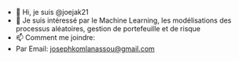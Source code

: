 - 👋 Hi, je suis @joejak21
- 👀 Je suis intéressé par le Machine Learning, les modélisations des processus aléatoires, gestion de portefeuille et de risque
- 📫 Comment me joindre:
- Par Email: josephkomlanassou@gmail.com

<!---
joejak21/joejak21 is a ✨ special ✨ repository because its `README.md` (this file) appears on your GitHub profile.
You can click the Preview link to take a look at your changes.
--->
